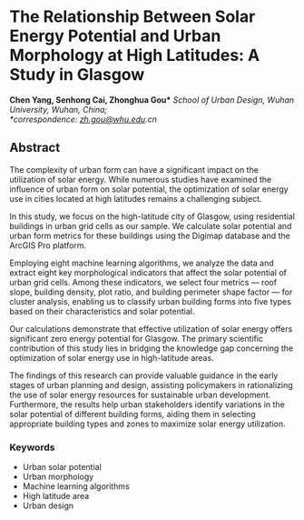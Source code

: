 # The Relationship Between Solar Energy Potential and Urban Morphology at High Latitudes: A Study in Glasgow

**Chen Yang, Senhong Cai, Zhonghua Gou\***
_School of Urban Design, Wuhan University, Wuhan, China;_  
_\*correspondence: zh.gou@whu.edu.cn_

## Abstract

The complexity of urban form can have a significant impact on the utilization of solar energy. While numerous studies have examined the influence of urban form on solar potential, the optimization of solar energy use in cities located at high latitudes remains a challenging subject.

In this study, we focus on the high-latitude city of Glasgow, using residential buildings in urban grid cells as our sample. We calculate solar potential and urban form metrics for these buildings using the Digimap database and the ArcGIS Pro platform.

Employing eight machine learning algorithms, we analyze the data and extract eight key morphological indicators that affect the solar potential of urban grid cells. Among these indicators, we select four metrics — roof slope, building density, plot ratio, and building perimeter shape factor — for cluster analysis, enabling us to classify urban building forms into five types based on their characteristics and solar potential.

Our calculations demonstrate that effective utilization of solar energy offers significant zero energy potential for Glasgow. The primary scientific contribution of this study lies in bridging the knowledge gap concerning the optimization of solar energy use in high-latitude areas.

The findings of this research can provide valuable guidance in the early stages of urban planning and design, assisting policymakers in rationalizing the use of solar energy resources for sustainable urban development. Furthermore, the results help urban stakeholders identify variations in the solar potential of different building forms, aiding them in selecting appropriate building types and zones to maximize solar energy utilization.

### Keywords
- Urban solar potential
- Urban morphology
- Machine learning algorithms
- High latitude area
- Urban design
